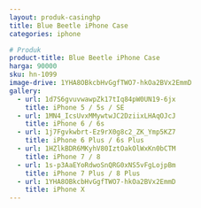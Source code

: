 ```yaml
---
layout: produk-casinghp
title: Blue Beetle iPhone Case
categories: iphone

# Produk
product-title: Blue Beetle iPhone Case
harga: 90000
sku: hn-1099
image-drive: 1YHA8OBkcbHvGgfTWO7-hkOa2BVx2EmmD
gallery:
  - url: 1d7S6gvuvwawpZk17tIq84pW0UN19-6jx
    title: iPhone 5 / 5s / SE
  - url: 1MN4_IcsUvxMMywtwJC2DziixLHAqOJcJ
    title: iPhone 6 / 6s
  - url: 1j7Fgvkwbrt-Ez9rX0g8c2_ZK_Ymp5KZ7
    title: iPhone 6 Plus / 6s Plus
  - url: 1HZlkBDR6MKyhV80IztOakOlWxKn0bCTM
    title: iPhone 7 / 8
  - url: 1s-p3AaEYoRdwoSnQRG0xNS5vFgLojpBm
    title: iPhone 7 Plus / 8 Plus
  - url: 1YHA8OBkcbHvGgfTWO7-hkOa2BVx2EmmD
    title: iPhone X
---
```

